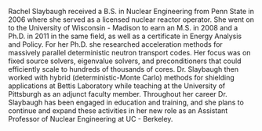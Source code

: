 Rachel Slaybaugh received a B.S. in Nuclear Engineering from Penn State in 2006
where she served as a licensed nuclear reactor operator.
She went on to the University of Wisconsin - Madison to earn an M.S. in 2008 and a Ph.D. in 2011 in the same field,
as well as a certificate in Energy Analysis and Policy.
For her Ph.D. she researched acceleration methods for massively parallel deterministic neutron transport codes.
Her focus was on fixed source solvers,
eigenvalue solvers,
and preconditioners that could efficiently scale to hundreds of thousands of cores.
Dr. Slaybaugh then worked with hybrid (deterministic-Monte Carlo) methods for shielding applications at Bettis Laboratory
while teaching at the University of Pittsburgh as an adjunct faculty member.
Throughout her career Dr. Slaybaugh has been engaged in education and training,
and she plans to continue and expand these activities
in her new role as an Assistant Professor of Nuclear Engineering at UC - Berkeley. 

